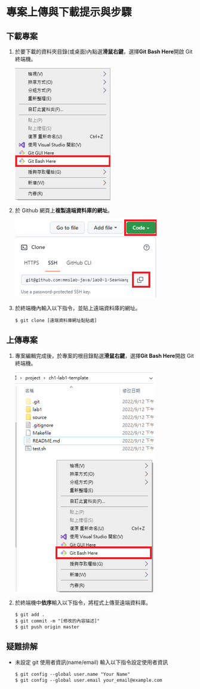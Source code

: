 # 專案上傳與下載提示與步驟

## 下載專案

1. 於要下載的資料夾目錄(或桌面)內點選**滑鼠右鍵**，選擇**Git Bash Here**開啟 Git 終端機。

   ![開啟終端機](Image/00.png)

1. 於 Github 網頁上**複製遠端資料庫的網址**。

   ![取得遠端資料庫網址](Image/01.png)

1. 於終端機內輸入以下指令，並貼上遠端資料庫的網址。

   ```
   $ git clone [遠端資料庫網址黏貼處]
   ```

## 上傳專案

1. 專案編輯完成後，於專案的根目錄點選**滑鼠右鍵**，選擇**Git Bash Here**開啟 Git 終端機。

   ![開啟終端機](Image/02.png)

1. 於終端機中**依序**輸入以下指令，將程式上傳至遠端資料庫。
   ```
   $ git add .
   $ git commit -m "[修改的內容描述]"
   $ git push origin master
   ```

## 疑難排解

- 未設定 git 使用者資訊(name/email)
  輸入以下指令設定使用者資訊
  ```
  $ git config --global user.name "Your Name"
  $ git config --global user.email your_email@example.com
  ```
